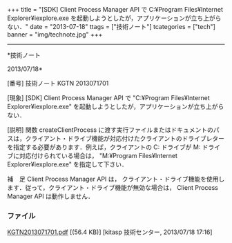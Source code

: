 ﻿+++
title = "[SDK] Client Process Manager API で C:¥Program Files¥Internet Explorer¥iexplore.exe を起動しようとしたが，アプリケーションが立ち上がらない．"
date = "2013-07-18"
ttags = ["技術ノート"]
tcategories = ["tech"]
banner = "img/technote.jpg"
+++

-----------------------------------------------------------------------------------------------------------------------------

*技術ノート

2013/07/18*


[番号]
技術ノート KGTN 2013071701

[現象]
[SDK] Client Process Manager API で "C:¥Program Files¥Internet
Explorer¥iexplore.exe"
を起動しようとしたが，アプリケーションが立ち上がらない．

[説明]
関数 createClientProcess
に渡す実行ファイルまたはドキュメントのパスは，クライアント・ドライブ機能が対応付けたクライアントのドライブレターを指定する必要があります．例えば，クライアントの
C: ドライブが M: ドライブに対応付けられている場合は， "M:¥Program
Files¥Internet Explorer¥iexplore.exe" を指定して下さい．

補　足
Client Process Manager API は，
クライアント・ドライブ機能を使用します．従って，クライアント・ドライブ機能が無効な場合は，
Client Process Manager API は動作しません．


### ファイル





[KGTN2013071701.pdf](http://techreport.kitasp.net/attachments/download/1353/KGTN2013071701.pdf)
 [(56.4 KB)] [kitasp 技術センター, 2013/07/18
17:16]
